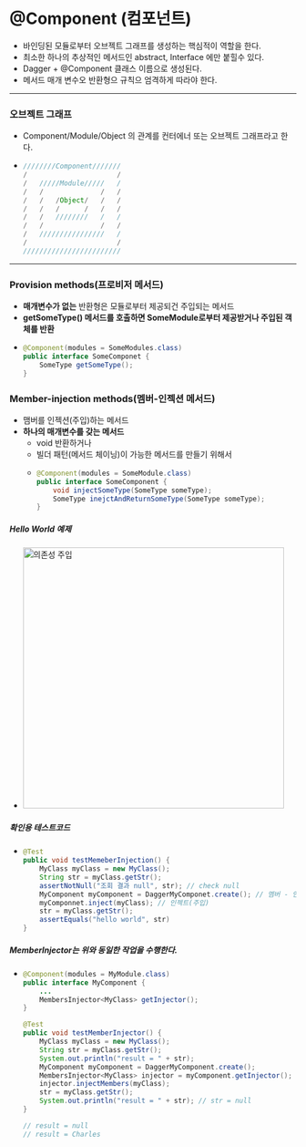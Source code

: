 # @Component (컴포넌트)
* 바인딩된 모듈로부터 오브젝트 그래프를 생성하는 핵심적이 역할을 한다.
* 최소한 하나의 추상적인 메서드인 abstract, Interface 에만 붙힐수 있다.
* Dagger + @Component 클래스 이름으로 생성된다.
* 메서드 매개 변수오 반환형으 규칙으 엄격하게 따라야 한다.
---
### 오브젝트 그래프
* Component/Module/Object 의 관계를 컨터에너 또는 오브젝트 그래프라고 한다.
* ```java
  ////////Component///////
  /                      /
  /   /////Module/////   /
  /   /              /   /
  /   /   /Object/   /   /
  /   /   /      /   /   /
  /   /   ////////   /   /
  /   /              /   /
  /   ////////////////   /
  /                      /
  ////////////////////////
---
### Provision methods(프로비저 메서드)
* **매개변수가 없는** 반환형은 모듈로부터 제공되건 주입되는 메서드
* **getSomeType() 메서드를 호출하면 SomeModule로부터 제공받거나 주입된 객체를 반환**
* ```java
  @Component(modules = SomeModules.class)
  public interface SomeComponet {
      SomeType getSomeType();
  }
### Member-injection methods(멤버-인젝션 메서드)
* 맴버를 인젝션(주입)하는 메서드
* **하나의 매개변수를 갖는 메서드**
  * void 반환하거나
  * 빌더 패턴(메서드 체이닝)이 가능한 메서드를 만들기 위해서
  * ```java
    @Component(modules = SomeModule.class)
    public interface SomeComponent {
        void injectSomeType(SomeType someType);
        SomeType inejctAndReturnSomeType(SomeType someType);
    }
##### Hello World 예제
* <img width="458" alt="의존성 주입" src="https://user-images.githubusercontent.com/51182964/111732480-ea3a9580-88b8-11eb-818d-1ed1b813e8b1.png">
##### 확인용 테스트코드
* ```java
  @Test
  public void testMemeberInjection() {
      MyClass myClass = new MyClass();
      String str = myClass.getStr();
      assertNotNull("조회 결과 null", str); // check null
      MyComponent myComponent = DaggerMyComponet.create(); // 멤버 - 인젝션 메서드에 의해 필드 주입
      myComponnet.inject(myClass); // 인젝트(주입)
      str = myClass.getStr();
      assertEquals("hello world", str)
  }
##### MemberInjector는 위와 동일한 작업을 수행한다.
* ```java
  @Component(modules = MyModule.class)
  public interface MyComponent {
      ...
      MembersInjector<MyClass> getInjector();
  }
  
  @Test
  public void testMemberInjector() {
      MyClass myClass = new MyClass();
      String str = myClass.getStr();
      System.out.println("result = " + str);
      MyComponent myComponent = DaggerMyComponent.create();
      MembersInjector<MyClass> injector = myComponent.getInjector();
      injector.injectMembers(myClass);
      str = myClass.getStr();
      System.out.println("result = " + str); // str = null
  }
  
  // result = null
  // result = Charles
  
 
